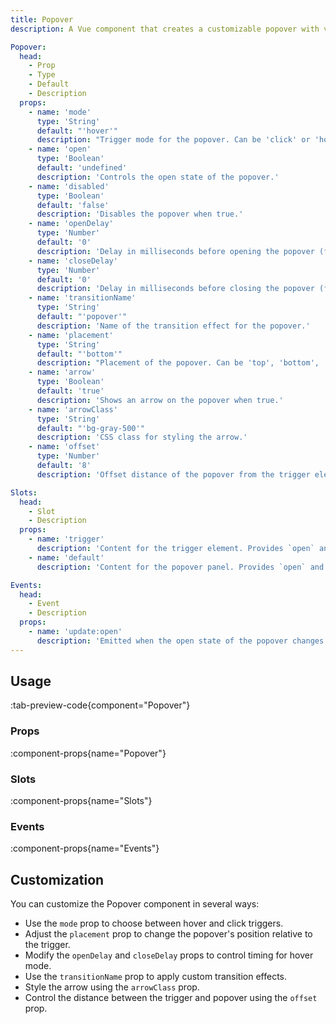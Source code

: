 ```yaml
---
title: Popover
description: A Vue component that creates a customizable popover with various trigger modes and placement options.

Popover:
  head:
    - Prop
    - Type
    - Default
    - Description
  props:
    - name: 'mode'
      type: 'String'
      default: "'hover'"
      description: "Trigger mode for the popover. Can be 'click' or 'hover'."
    - name: 'open'
      type: 'Boolean'
      default: 'undefined'
      description: 'Controls the open state of the popover.'
    - name: 'disabled'
      type: 'Boolean'
      default: 'false'
      description: 'Disables the popover when true.'
    - name: 'openDelay'
      type: 'Number'
      default: '0'
      description: 'Delay in milliseconds before opening the popover (for hover mode).'
    - name: 'closeDelay'
      type: 'Number'
      default: '0'
      description: 'Delay in milliseconds before closing the popover (for hover mode).'
    - name: 'transitionName'
      type: 'String'
      default: "'popover'"
      description: 'Name of the transition effect for the popover.'
    - name: 'placement'
      type: 'String'
      default: "'bottom'"
      description: "Placement of the popover. Can be 'top', 'bottom', 'left', or 'right'."
    - name: 'arrow'
      type: 'Boolean'
      default: 'true'
      description: 'Shows an arrow on the popover when true.'
    - name: 'arrowClass'
      type: 'String'
      default: "'bg-gray-500'"
      description: 'CSS class for styling the arrow.'
    - name: 'offset'
      type: 'Number'
      default: '8'
      description: 'Offset distance of the popover from the trigger element.'

Slots:
  head:
    - Slot
    - Description
  props:
    - name: 'trigger'
      description: 'Content for the trigger element. Provides `open` and `close` properties.'
    - name: 'default'
      description: 'Content for the popover panel. Provides `open` and `close` properties.'

Events:
  head:
    - Event
    - Description
  props:
    - name: 'update:open'
      description: 'Emitted when the open state of the popover changes.'
---
```


## Usage

:tab-preview-code{component="Popover"}

### Props

:component-props{name="Popover"}

### Slots

:component-props{name="Slots"}

### Events

:component-props{name="Events"}

## Customization

You can customize the Popover component in several ways:

- Use the `mode` prop to choose between hover and click triggers.
- Adjust the `placement` prop to change the popover's position relative to the trigger.
- Modify the `openDelay` and `closeDelay` props to control timing for hover mode.
- Use the `transitionName` prop to apply custom transition effects.
- Style the arrow using the `arrowClass` prop.
- Control the distance between the trigger and popover using the `offset` prop.
